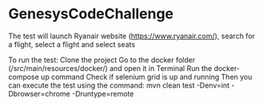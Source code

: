 # GenesysCodeChallenge

The test will launch Ryanair website (https://www.ryanair.com/), search for a flight, select a flight and select seats

To run the test:
Clone the project
Go to the docker folder (/src/main/resources/docker/) and open it in Terminal
Run the docker-compose up command
Check if selenium grid is up and running
Then you can execute the test using the command: mvn clean test -Denv=int -Dbrowser=chrome -Druntype=remote
